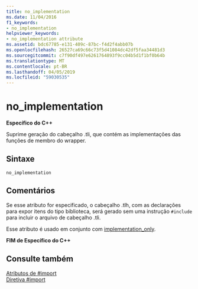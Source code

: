 ```yaml
---
title: no_implementation
ms.date: 11/04/2016
f1_keywords:
- no_implementation
helpviewer_keywords:
- no_implementation attribute
ms.assetid: bdc67785-e131-409c-87bc-f4d2f4abb07b
ms.openlocfilehash: 26527ca69c66c73f5d41084dc42df5faa34481d3
ms.sourcegitcommit: c7f90df497e6261764893f9cc04b5d1f1bf0b64b
ms.translationtype: MT
ms.contentlocale: pt-BR
ms.lasthandoff: 04/05/2019
ms.locfileid: "59030535"
---
```

# <a name="noimplementation"></a>no_implementation
**Específico do C++**

Suprime geração do cabeçalho .tli, que contém as implementações das funções de membro do wrapper.

## <a name="syntax"></a>Sintaxe

```
no_implementation
```

## <a name="remarks"></a>Comentários

Se esse atributo for especificado, o cabeçalho .tlh, com as declarações para expor itens do tipo biblioteca, será gerado sem uma instrução `#include` para incluir o arquivo de cabeçalho .tli.

Esse atributo é usado em conjunto com [implementation_only](../preprocessor/implementation-only.md).

**FIM de Específico do C++**

## <a name="see-also"></a>Consulte também

[Atributos de #import](../preprocessor/hash-import-attributes-cpp.md)<br/>
[Diretiva #import](../preprocessor/hash-import-directive-cpp.md)